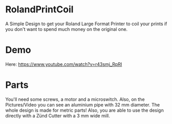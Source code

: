 # RolandPrintCoil
A Simple Design to get your Roland Large Format Printer to coil your prints if you don't want to spend much money on the original one.

# Demo
Here: https://www.youtube.com/watch?v=r43smj_RpRI

# Parts
You'll need some screws, a motor and a microswitch. Also, on the Pictures/Video you can see an aluminium pipe with 32 mm diameter. The whole design is made for metric parts! Also, you are able to use the design directly with a Zünd Cutter with a 3 mm wide mill.
